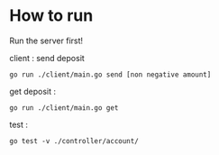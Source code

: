 # How to run

Run the server first!

client :
send deposit
```
go run ./client/main.go send [non negative amount]
```

get deposit :
```
go run ./client/main.go get
```

test :
```
go test -v ./controller/account/
```